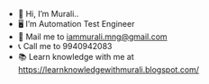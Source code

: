 - 👋 Hi, I’m Murali..
- 🖥️ I’m Automation Test Engineer
- 📧 Mail me to iammurali.mng@gmail.com 
- 📞 Call me to 9940942083
- 📚 Learn knowledge with me at https://learnknowledgewithmurali.blogspot.com/
